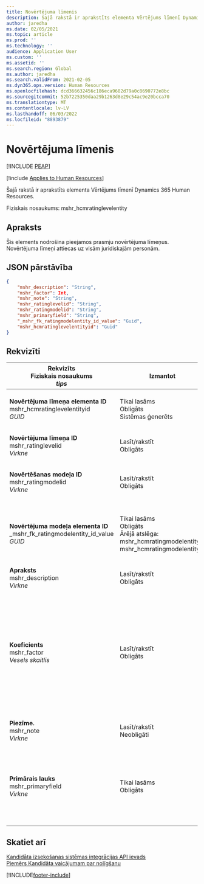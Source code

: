 ```yaml
---
title: Novērtējuma līmenis
description: Šajā rakstā ir aprakstīts elementa Vērtējums līmenī Dynamics 365 Human Resources.
author: jaredha
ms.date: 02/05/2021
ms.topic: article
ms.prod: ''
ms.technology: ''
audience: Application User
ms.custom: ''
ms.assetid: ''
ms.search.region: Global
ms.author: jaredha
ms.search.validFrom: 2021-02-05
ms.dyn365.ops.version: Human Resources
ms.openlocfilehash: dcd366632456c186eca9682d79a0c8690772e8bc
ms.sourcegitcommit: 52b7225350daa29b1263d8e29c54ac9e20bcca70
ms.translationtype: MT
ms.contentlocale: lv-LV
ms.lasthandoff: 06/03/2022
ms.locfileid: "8893879"
---
```

# <a name="rating-level"></a>Novērtējuma līmenis


[!INCLUDE [PEAP](../includes/peap-1.md)]

[!include [Applies to Human Resources](../includes/applies-to-hr.md)]

Šajā rakstā ir aprakstīts elementa Vērtējums līmenī Dynamics 365 Human Resources.

Fiziskais nosaukums: mshr_hcmratinglevelentity

## <a name="description"></a>Apraksts

Šis elements nodrošina pieejamos prasmju novērtējuma līmeņus. Novērtējuma līmeņi attiecas uz visām juridiskajām personām.

## <a name="json-representation"></a>JSON pārstāvība

```json
{
    "mshr_description": "String",
    "mshr_factor": Int,
    "mshr_note": "String",
    "mshr_ratinglevelid": "String",
    "mshr_ratingmodelid": "String",
    "mshr_primaryfield": "String",
    "_mshr_fk_ratingmodelentity_id_value": "Guid",
    "mshr_hcmratinglevelentityid": "Guid"
}
```

## <a name="properties"></a>Rekvizīti

| Rekvizīts<br>**Fiziskais nosaukums**<br>**_tips_** | Izmantot | Apraksts |
| --- | --- | --- |
| **Novērtējuma līmeņa elementa ID**<br>mshr_hcmratinglevelentityid<br>*GUID* | Tikai lasāms<br>Obligāts<br>Sistēmas ģenerēts | Sistēmas ģenerēts līmeņa unikālais identifikators. |
| **Novērtējuma līmeņa ID**<br>mshr_ratinglevelid<br>*Virkne* | Lasīt/rakstīt<br>Obligāts | Unikāls lietotājam lasāms līmeņa identifikators. |
| **Novērtēšanas modeļa ID**<br>mshr_ratingmodelid<br>*Virkne* | Lasīt/rakstīt<br>Obligāts | Novērtēšanas modelis, kuram pieder novērtēšanas līmenis. |
| **Novērtējuma modeļa elementa ID**<br>_mshr_fk_ratingmodelentity_id_value<br>*GUID* | Tikai lasāms<br>Obligāts<br>Ārējā atslēga: mshr_hcmratingmodelentity mshr_hcmratingmodelentityid | Sistēmas ģenerēts identifikators novērtēšanas modelim, kuram pieder novērtēšanas līmenis. |
| **Apraksts**<br>mshr_description<br>*Virkne* | Lasīt/rakstīt<br>Obligāts | Novērtējuma līmeņa apraksts. |
| **Koeficients**<br>mshr_factor<br>*Vesels skaitlis* | Lasīt/rakstīt<br>Obligāts | Novērtējuma līmeņa koeficients. Salīdzinot krājumus ar dažādu novērtējuma līmeņu skaitu, koeficients tiek izmantots rādītāju normalizēšanai. Vērtībai jābūt veselam skaitlim no 0 līdz 9. |
| **Piezīme.**<br>mshr_note<br>*Virkne* | Lasīt/rakstīt<br>Neobligāti | Jebkādas ar novērtējuma līmeni saistītas piezīmes. |
| **Primārais lauks**<br>mshr_primaryfield<br>*Virkne* | Tikai lasāms<br>Obligāts | Lauks, kas jāizmanto kā elementa ieraksta identifikators. Novērtēšanas līmeņa ID un novērtēšanas modeļa ID kombinācija. |

## <a name="see-also"></a>Skatiet arī

[Kandidāta izsekošanas sistēmas integrācijas API ievads](hr-admin-integration-ats-api-introduction.md)<br>
[Piemērs Kandidāta vaicājumam par nolīgšanu](hr-admin-integration-ats-api-candidate-to-hire-example-query.md)



[!INCLUDE[footer-include](../includes/footer-banner.md)]
